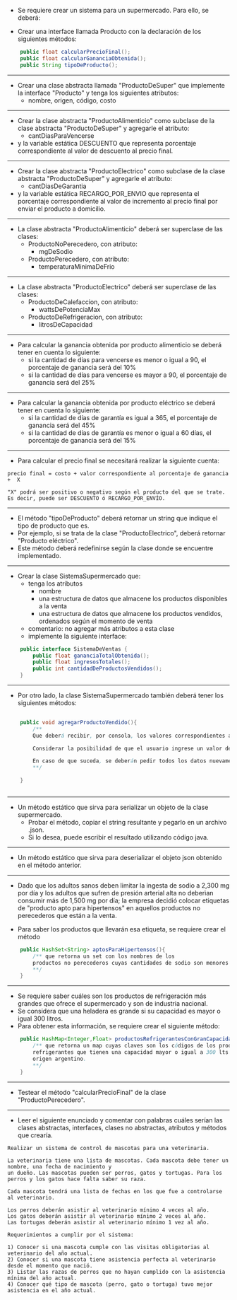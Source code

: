 
- Se requiere crear un sistema para un supermercado. Para ello, se deberá:

- Crear una interface llamada Producto con la declaración
de los siguientes métodos:

``` java
	public float calcularPrecioFinal();
	public float calcularGananciaObtenida();
	public String tipoDeProducto();
```
----
- Crear una clase abstracta llamada "ProductoDeSuper" que implemente
la interface "Producto" y tenga los siguientes atributos: 
	- nombre, origen, código, costo
----
- Crear la clase abstracta "ProductoAlimenticio" como subclase de 
la clase abstracta "ProductoDeSuper" y agregarle el atributo:
	- cantDiasParaVencerse
- y la variable estática DESCUENTO que representa porcentaje correspondiente al valor de descuento al precio final. 
----
- Crear la clase abstracta "ProductoElectrico" como subclase de 
la clase abstracta "ProductoDeSuper" y agregarle el atributo:
	- cantDiasDeGarantia
- y la variable estática RECARGO_POR_ENVIO que representa el porcentaje correspondiente al valor de incremento al precio final por enviar el producto a domicilio. 
----
- La clase abstracta "ProductoAlimenticio" deberá ser superclase de
las clases:
	- ProductoNoPerecedero, con atributo:
		- mgDeSodio
	- ProductoPerecedero, con atributo:
		- temperaturaMinimaDeFrio
----
- La clase abstracta "ProductoElectrico" deberá ser superclase de
las clases:
	- ProductoDeCalefaccion, con atributo:
		- wattsDePotenciaMax
	- ProductoDeRefrigeracion, con atributo:
		- litrosDeCapacidad
----
- Para calcular la ganancia obtenida por producto alimenticio se deberá tener en cuenta lo siguiente:
	- si la cantidad de dias para vencerse es menor o igual a 90,
	  el porcentaje de ganancia será del 10%
	- si la cantidad de días para vencerse es mayor a 90, el porcentaje
	  de ganancia será del 25%
----
- Para calcular la ganancia obtenida por producto eléctrico se deberá tener
en cuenta lo siguiente:
	- si la cantidad de días de garantía es igual a 365, el porcentaje
	de ganancia será del 45%
	- si la cantidad de días de garantía es menor o igual a 60 días,
	el porcentaje de ganancia será del 15%
	
----
- Para calcular el precio final se necesitará realizar la siguiente cuenta:
```
precio final = costo + valor correspondiente al porcentaje de ganancia +  X

"X" podrá ser positivo o negativo según el producto del que se trate. Es decir, puede ser DESCUENTO ó RECARGO_POR_ENVÍO.
```
----
- El método "tipoDeProducto" deberá retornar un string que indique el tipo
de producto que es. 
- Por ejemplo, si se trata de la clase "ProductoElectrico",
deberá retornar "Producto eléctrico".
- Este método deberá redefinirse según la clase donde se encuentre
implementado.
----
- Crear la clase SistemaSupermercado que:
	- tenga los atributos 
		- nombre
		- una estructura de datos que almacene los productos disponibles 
		a la venta 
		- una estructura de datos que almacene los productos vendidos, ordenados según el momento de venta
	- comentario: no agregar más atributos a esta clase
	- implemente la siguiente interface:

```java
	public interface SistemaDeVentas {
		public float gananciaTotalObtenida();
		public float ingresosTotales();
		public int cantidadDeProductosVendidos();
	}
```
----
- Por otro lado, la clase SistemaSupermercado también deberá tener los
siguientes métodos:
```java
			
	public void agregarProductoVendido(){
		/** 
		Que deberá recibir, por consola, los valores correspondientes a los atributos del producto vendido para luego crear la instancia del mismo. 

		Considerar la posibilidad de que el usuario ingrese un valor de un tipo no esperado y tratar esta situación con InputMismatchException.

		En caso de que suceda, se deberán pedir todos los datos nuevamente. 
		**/

	}
			
```
----
- Un método estático que sirva para serializar un objeto de la clase supermercado. 
	- Probar el método, copiar el string resultante y pegarlo en un archivo .json. 
	- Si lo desea, puede escribir el resultado utilizando código java.
----
- Un método estático que sirva para deserializar el objeto json obtenido en el método anterior.
----
- Dado que los adultos sanos deben limitar la ingesta de sodio a 2,300 mg por día y los adultos que sufren de presión arterial alta no deberìan consumir más de    1,500 mg por día; la empresa decidió colocar etiquetas de "producto apto para hipertensos" en aquellos productos no perecederos que están a la venta. 

- Para saber los productos que llevarán esa etiqueta, se requiere crear el método
```java
	public HashSet<String> aptosParaHipertensos(){
		/** que retorna un set con los nombres de los 
		productos no perecederos cuyas cantidades de sodio son menores o iguales a 1,500 mg.
		**/ 
	}
```
----
- Se requiere saber cuáles son los productos de refrigeración más grandes que ofrece el supermercado y son de industria nacional. 
- Se considera que una heladera es grande si su capacidad es mayor o igual 300 litros.
- Para obtener esta información, se requiere crear el siguiente método:
```java
	public HashMap<Integer,Float> productosRefrigerantesConGranCapacidad(){
		/** que retorna un map cuyas claves son los códigos de los productos
		refrigerantes que tienen una capacidad mayor o igual a 300 lts y son de 
		origen argentino.
		**/
	}
```

----
- Testear el método "calcularPrecioFinal" de la clase "ProductoPerecedero".
----

- Leer el siguiente enunciado y comentar con palabras cuáles serían
las clases abstractas, interfaces, clases no abstractas, atributos y métodos
que crearía.

```
Realizar un sistema de control de mascotas para una veterinaria. 

La veterinaria tiene una lista de mascotas. Cada mascota debe tener un nombre, una fecha de nacimiento y
un dueño. Las mascotas pueden ser perros, gatos y tortugas. Para los perros y los gatos hace falta saber su raza.

Cada mascota tendrá una lista de fechas en los que fue a controlarse al veterinario.

Los perros deberán asistir al veterinario mínimo 4 veces al año.
Los gatos deberán asistir al veterinario mínimo 2 veces al año.
Las tortugas deberán asistir al veterinario mínimo 1 vez al año.

Requerimientos a cumplir por el sistema:

1) Conocer si una mascota cumple con las visitas obligatorias al veterinario del año actual.
2) Conocer si una mascota tiene asistencia perfecta al veterinario desde el momento que nació.
3) Listar las razas de perros que no hayan cumplido con la asistencia mínima del año actual.
4) Conocer qué tipo de mascota (perro, gato o tortuga) tuvo mejor asistencia en el año actual.
```
